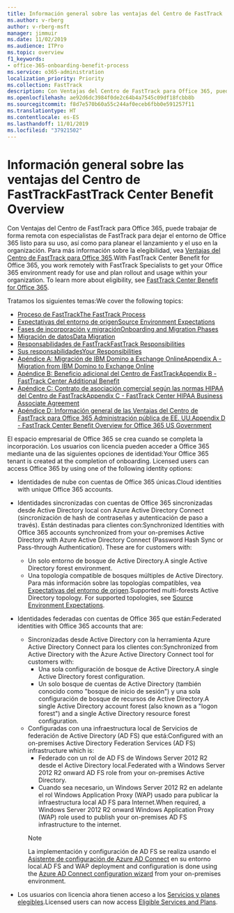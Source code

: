 ```yaml
---
title: Información general sobre las ventajas del Centro de FastTrack
ms.author: v-rberg
author: v-rberg-msft
manager: jimmuir
ms.date: 11/02/2019
ms.audience: ITPro
ms.topic: overview
f1_keywords:
- office-365-onboarding-benefit-process
ms.service: o365-administration
localization_priority: Priority
ms.collection: FastTrack
description: Con Ventajas del Centro de FastTrack para Office 365, puede trabajar de forma remota con especialistas de FastTrack para dejar el entorno de Office 365 listo para su uso, así como para planear el lanzamiento y el uso en la organización. Para más información sobre la elegibilidad, vea Ventajas del Centro de FastTrack para Office 365.
ms.openlocfilehash: ae92d6dc3984f0de2c64b4a7545c09df18fcbb8b
ms.sourcegitcommit: f8d7e570b60a55c244af0eceb6fbb0e591257f11
ms.translationtype: HT
ms.contentlocale: es-ES
ms.lasthandoff: 11/01/2019
ms.locfileid: "37921502"
---
```

# <a name="fasttrack-center-benefit-overview"></a><span data-ttu-id="90c1b-104">Información general sobre las ventajas del Centro de FastTrack</span><span class="sxs-lookup"><span data-stu-id="90c1b-104">FastTrack Center Benefit Overview</span></span>

<span data-ttu-id="90c1b-p102">Con Ventajas del Centro de FastTrack para Office 365, puede trabajar de forma remota con especialistas de FastTrack para dejar el entorno de Office 365 listo para su uso, así como para planear el lanzamiento y el uso en la organización. Para más información sobre la elegibilidad, vea [Ventajas del Centro de FastTrack para Office 365](O365-fasttrack-benefit-for-office-365.md).</span><span class="sxs-lookup"><span data-stu-id="90c1b-p102">With FastTrack Center Benefit for Office 365, you work remotely with FastTrack Specialists to get your Office 365 environment ready for use and plan rollout and usage within your organization. To learn more about eligibility, see [FastTrack Center Benefit for Office 365](O365-fasttrack-benefit-for-office-365.md).</span></span>
  
<span data-ttu-id="90c1b-107">Tratamos los siguientes temas:</span><span class="sxs-lookup"><span data-stu-id="90c1b-107">We cover the following topics:</span></span>
- [<span data-ttu-id="90c1b-108">Proceso de FastTrack</span><span class="sxs-lookup"><span data-stu-id="90c1b-108">The FastTrack Process</span></span>](O365-fasttrack-process.md) 
- [<span data-ttu-id="90c1b-109">Expectativas del entorno de origen</span><span class="sxs-lookup"><span data-stu-id="90c1b-109">Source Environment Expectations</span></span>](O365-source-environment-expectations.md)
- [<span data-ttu-id="90c1b-110">Fases de incorporación y migración</span><span class="sxs-lookup"><span data-stu-id="90c1b-110">Onboarding and Migration Phases</span></span>](O365-onboarding-and-migration.md)
- [<span data-ttu-id="90c1b-111">Migración de datos</span><span class="sxs-lookup"><span data-stu-id="90c1b-111">Data Migration</span></span>](O365-data-migration.md)
- [<span data-ttu-id="90c1b-112">Responsabilidades de FastTrack</span><span class="sxs-lookup"><span data-stu-id="90c1b-112">FastTrack Responsibilities</span></span>](O365-fasttrack-responsibilities.md)
- [<span data-ttu-id="90c1b-113">Sus responsabilidades</span><span class="sxs-lookup"><span data-stu-id="90c1b-113">Your Responsibilities</span></span>](O365-your-responsibilities.md) 
- [<span data-ttu-id="90c1b-114">Apéndice A: Migración de IBM Domino a Exchange Online</span><span class="sxs-lookup"><span data-stu-id="90c1b-114">Appendix A - Migration from IBM Domino to Exchange Online</span></span>](O365-from-ibm-domino-to-exchange-online.md)
- [<span data-ttu-id="90c1b-115">Apéndice B: Beneficio adicional del Centro de FastTrack</span><span class="sxs-lookup"><span data-stu-id="90c1b-115">Appendix B - FastTrack Center Additional Benefit</span></span>](O365-fasttrack-additional-benefits.md)
- [<span data-ttu-id="90c1b-116">Apéndice C: Contrato de asociación comercial según las normas HIPAA del Centro de FastTrack</span><span class="sxs-lookup"><span data-stu-id="90c1b-116">Appendix C - FastTrack Center HIPAA Business Associate Agreement</span></span>](O365-hipaa-business-associate-agreement.md)
- [<span data-ttu-id="90c1b-117">Apéndice D: Información general de las Ventajas del Centro de FastTrack para Office 365 Administración pública de EE. UU.</span><span class="sxs-lookup"><span data-stu-id="90c1b-117">Appendix D - FastTrack Center Benefit Overview for Office 365 US Government</span></span>](US-Gov-appendix-overview.md)
    
<span data-ttu-id="90c1b-p103">El espacio empresarial de Office 365 se crea cuando se completa la incorporación. Los usuarios con licencia pueden acceder a Office 365 mediante una de las siguientes opciones de identidad:</span><span class="sxs-lookup"><span data-stu-id="90c1b-p103">Your Office 365 tenant is created at the completion of onboarding. Licensed users can access Office 365 by using one of the following identity options:</span></span>
- <span data-ttu-id="90c1b-120">Identidades de nube con cuentas de Office 365 únicas.</span><span class="sxs-lookup"><span data-stu-id="90c1b-120">Cloud identities with unique Office 365 accounts.</span></span>
- <span data-ttu-id="90c1b-p104">Identidades sincronizadas con cuentas de Office 365 sincronizadas desde Active Directory local con Azure Active Directory Connect (sincronización de hash de contraseñas y autenticación de paso a través). Están destinadas para clientes con:</span><span class="sxs-lookup"><span data-stu-id="90c1b-p104">Synchronized Identities with Office 365 accounts synchronized from your on-premises Active Directory with Azure Active Directory Connect (Password Hash Sync or Pass-through Authentication). These are for customers with:</span></span>
  - <span data-ttu-id="90c1b-123">Un solo entorno de bosque de Active Directory.</span><span class="sxs-lookup"><span data-stu-id="90c1b-123">A single Active Directory forest environment.</span></span>
  - <span data-ttu-id="90c1b-p105">Una topología compatible de bosques múltiples de Active Directory. Para más información sobre las topologías compatibles, vea [Expectativas del entorno de origen](O365-source-environment-expectations.md).</span><span class="sxs-lookup"><span data-stu-id="90c1b-p105">Supported multi-forests Active Directory topology. For supported topologies, see [Source Environment Expectations](O365-source-environment-expectations.md).</span></span>
- <span data-ttu-id="90c1b-126">Identidades federadas con cuentas de Office 365 que están:</span><span class="sxs-lookup"><span data-stu-id="90c1b-126">Federated identities with Office 365 accounts that are:</span></span>
  - <span data-ttu-id="90c1b-127">Sincronizadas desde Active Directory con la herramienta Azure Active Directory Connect para los clientes con:</span><span class="sxs-lookup"><span data-stu-id="90c1b-127">Synchronized from Active Directory with the Azure Active Directory Connect tool for customers with:</span></span>
      - <span data-ttu-id="90c1b-128">Una sola configuración de bosque de Active Directory.</span><span class="sxs-lookup"><span data-stu-id="90c1b-128">A single Active Directory forest configuration.</span></span>
      - <span data-ttu-id="90c1b-129">Un solo bosque de cuentas de Active Directory (también conocido como "bosque de inicio de sesión") y una sola configuración de bosque de recursos de Active Directory.</span><span class="sxs-lookup"><span data-stu-id="90c1b-129">A single Active Directory account forest (also known as a "logon forest") and a single Active Directory resource forest configuration.</span></span>
  - <span data-ttu-id="90c1b-130">Configuradas con una infraestructura local de Servicios de federación de Active Directory (AD FS) que está:</span><span class="sxs-lookup"><span data-stu-id="90c1b-130">Configured with an on-premises Active Directory Federation Services (AD FS) infrastructure which is:</span></span>
      - <span data-ttu-id="90c1b-131">Federado con un rol de AD FS de Windows Server 2012 R2 desde el Active Directory local.</span><span class="sxs-lookup"><span data-stu-id="90c1b-131">Federated with a Windows Server 2012 R2 onward AD FS role from your on-premises Active Directory.</span></span>
      - <span data-ttu-id="90c1b-132">Cuando sea necesario, un Windows Server 2012 R2 en adelante el rol Windows Application Proxy (WAP) usado para publicar la infraestructura local AD FS para Internet.</span><span class="sxs-lookup"><span data-stu-id="90c1b-132">When required, a Windows Server 2012 R2 onward Windows Application Proxy (WAP) role used to publish your on-premises AD FS infrastructure to the internet.</span></span>
    > [!NOTE]
    > <span data-ttu-id="90c1b-133">La implementación y configuración de AD FS se realiza usando el [Asistente de configuración de Azure AD Connect](https://go.microsoft.com/fwlink/?linkid=844794) en su entorno local.</span><span class="sxs-lookup"><span data-stu-id="90c1b-133">AD FS and WAP deployment and configuration is done using the [Azure AD Connect configuration wizard](https://go.microsoft.com/fwlink/?linkid=844794) from your on-premises environment.</span></span> 
  
- <span data-ttu-id="90c1b-134">Los usuarios con licencia ahora tienen acceso a los [Servicios y planes elegibles](M365-eligible-services-and-plans.md).</span><span class="sxs-lookup"><span data-stu-id="90c1b-134">Licensed users can now access [Eligible Services and Plans](M365-eligible-services-and-plans.md).</span></span>
    

 
